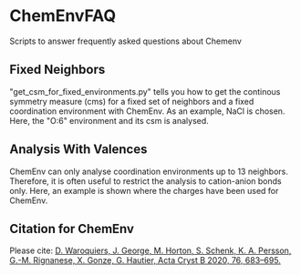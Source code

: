 # ChemEnvFAQ
Scripts to answer frequently asked questions about Chemenv

## Fixed Neighbors

"get_csm_for_fixed_environments.py" tells you how to get the continous symmetry measure (cms) 
for a fixed set of neighbors and a fixed coordination environment with ChemEnv. As an example, NaCl is chosen.
Here, the "O:6" environment and its csm is analysed.


## Analysis With Valences

ChemEnv can only analyse coordination environments up to 13 neighbors. Therefore, it is often useful to restrict the analysis to cation-anion bonds only. 
Here, an example is shown where the charges have been used for ChemEnv.

## Citation for ChemEnv

Please cite:
[D. Waroquiers, J. George, M. Horton, S. Schenk, K. A. Persson, G.-M. Rignanese, X. Gonze, G. Hautier, Acta Cryst B 2020, 76, 683–695.](https://doi.org/10.1107/S2052520620007994)
